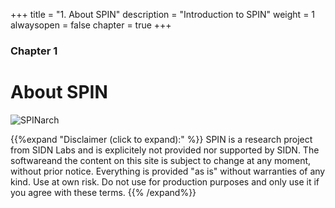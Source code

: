 +++
title = "1. About SPIN"
description = "Introduction to SPIN"
weight = 1
alwaysopen = false
chapter = true
+++

### Chapter 1

# About SPIN

![SPINarch](/images/SPIN_Concept.png?width=40pc&classes=border "SPIN concept")

{{%expand "Disclaimer (click to expand):" %}}
SPIN is a research project from SIDN Labs and is explicitely not provided nor supported by SIDN. The softwareand the content on this site is subject to change at any moment, without prior notice. Everything is provided "as is" without warranties of any kind. Use at own risk. Do not use for production purposes and only use it if you agree with these terms.
{{% /expand%}}

